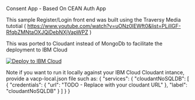 Consent App - Based On CEAN Auth App

This sample Register/Login front end was built using the Traversy Media tutotial ( https://www.youtube.com/watch?v=uONz0lEWft0&list=PLillGF-RfqbZMNtaOXJQiDebNXjVapWPZ )

This was ported to Cloudant instead of MongoDb
to facilitate the deployment to IBM Cloud

[![Deploy to IBM Cloud](https://cloud.ibm.com/devops/setup/deploy/button.png)](https://cloud.ibm.com/devops/setup/deploy?repository=https://github.com/jpradier/ceanauthapp.git)


Note if you want to run it locally against your IBM Cloud Cloudant intance, provide a vacp-local.json file such as:
{
  "services": {
    "cloudantNoSQLDB": [
      {
        "credentials": {
          "url": "TODO - Replace with your cloudant URL"
        },
        "label": "cloudantNoSQLDB"
      }
    ]
  }
}